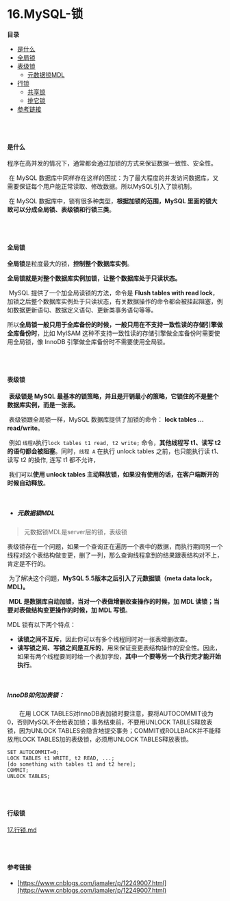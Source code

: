 # 16.MySQL-锁

**目录**

- [是什么](#是什么)
- [全局锁](#全局锁)
- [表级锁](#表级锁)
  - [元数据锁MDL](#元数据锁MDL)
- [行锁](#行锁)
  - [共享锁](#共享锁)
  - [排它锁](#排它锁)
- [参考链接](#参考链接)

</br></br>

#### 是什么

​		程序在高并发的情况下，通常都会通过加锁的方式来保证数据一致性、安全性。

​		在 MySQL 数据库中同样存在这样的困扰：为了最大程度的并发访问数据库，又需要保证每个用户能正常读取、修改数据。所以MySQL引入了锁机制。

​		在 MySQL 数据库中，锁有很多种类型，**根据加锁的范围，MySQL 里面的锁大致可以分成全局锁、表级锁和行锁三类**。



</br></br>

#### 全局锁

​		**全局锁**是粒度最大的锁，**控制整个数据库实例**。

​		**全局锁就是对整个数据库实例加锁，让整个数据库处于只读状态。**

​		MySQL 提供了一个加全局读锁的方法，命令是 **Flush tables with read lock**，加锁之后整个数据库实例处于只读状态，有关数据操作的命令都会被挂起阻塞，例如数据更新语句、数据定义语句、更新类事务语句等等。

​		所以**全局锁一般只用于全库备份的时候，一般只用在不支持一致性读的存储引擎做全库备份时**，比如 MyISAM 这种不支持一致性读的存储引擎做全库备份时需要使用全局锁，像 InnoDB 引擎做全库备份时不需要使用全局锁。



</br></br>

#### 表级锁

​		**表级锁是 MySQL 最基本的锁策略，并且是开销最小的策略，它锁住的不是整个数据库实例，而是一张表。**

​		表级锁跟全局锁一样，MySQL 数据库提供了加锁的命令： **lock tables … read/write**。

​		例如 `线程A`执行`lock tables t1 read, t2 write;` 命令，**其他线程写 t1、读写 t2 的语句都会被阻塞**。同时，`线程 A` 在执行 unlock tables 之前，也只能执行读 t1、读写 t2 的操作, 连写 t1 都不允许，

​		我们可以**使用 unlock tables 主动释放锁，如果没有使用的话，在客户端断开的时候自动释放**。

​	</br>

- ##### 元数据锁MDL

> 元数据锁MDL是server层的锁，表级锁


​		表级锁存在一个问题，如果一个查询正在遍历一个表中的数据，而执行期间另一个线程对这个表结构做变更，删了一列，那么查询线程拿到的结果跟表结构对不上，肯定是不行的。

​		为了解决这个问题，**MySQL 5.5版本之后引入了元数据锁（meta data lock，MDL)。**

​		**MDL 是数据库自动加锁，当对一个表做增删改查操作的时候，加 MDL 读锁；当要对表做结构变更操作的时候，加 MDL 写锁**。

MDL 锁有以下两个特点：

- **读锁之间不互斥**，因此你可以有多个线程同时对一张表增删改查。
- **读写锁之间、写锁之间是互斥的**，用来保证变更表结构操作的安全性。因此，如果有两个线程要同时给一个表加字段，**其中一个要等另一个执行完才能开始执行**。

</br>

##### InnoDB如何加表锁：

  在用 LOCK TABLES对InnoDB表加锁时要注意，要将AUTOCOMMIT设为0，否则MySQL不会给表加锁；事务结束前，不要用UNLOCK TABLES释放表锁，因为UNLOCK TABLES会隐含地提交事务；COMMIT或ROLLBACK并不能释放用LOCK TABLES加的表级锁，必须用UNLOCK TABLES释放表锁。

```
SET AUTOCOMMIT=0;
LOCK TABLES t1 WRITE, t2 READ, ...;
[do something with tables t1 and t2 here];
COMMIT;
UNLOCK TABLES;
```

</br></br>

#### 行级锁

[17.行锁.md](17.行锁.md)



</br></br>

#### 参考链接

- [https://www.cnblogs.com/jamaler/p/12249007.html](https://www.cnblogs.com/jamaler/p/12249007.html)
